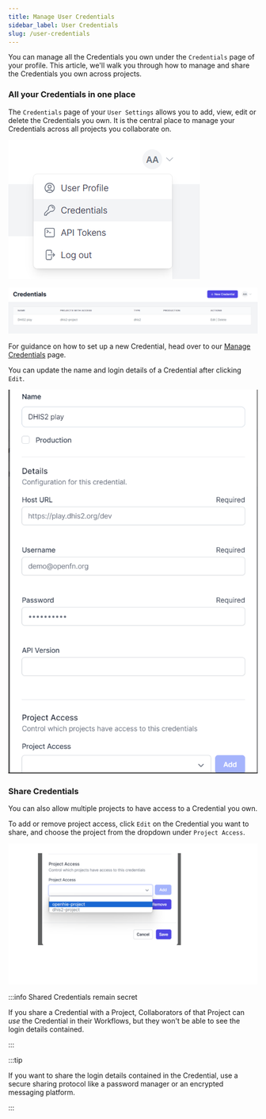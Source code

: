 ```yaml
---
title: Manage User Credentials
sidebar_label: User Credentials
slug: /user-credentials
---
```


You can manage all the Credentials you own under the `Credentials` page of your profile. This article, we'll walk you through how to manage and share the Credentials you own across projects.

### All your Credentials in one place

The `Credentials` page of your `User Settings` allows you to add, view, edit or delete the Credentials you own. It is the central place to manage your Credentials across all projects you collaborate on. 

![User Credential](/img/lightning_user_profile_credentials.png) 

![User Credentials List](/img/lightning_edit_user_credential.png)

For guidance on how to set up a new Credential, head over to our [Manage Credentials](/documentation/manage-projects/manage-credentials) page.

You can update the name and login details of a Credential after clicking `Edit`.

![User Credential Edit View](/img/lightning_cred_edit_view.png)


### Share Credentials

You can also allow multiple projects to have access to a Credential you own.

To add or remove project access, click `Edit` on the Credential you want to share, and choose the project from the dropdown under `Project Access`.

![Update Project Access](/img/lightning_share_cred_with_project.png)
 
:::info Shared Credentials remain secret

If you share a Credential with a Project, Collaborators of that Project can _use_ the Credential in their Workflows, but they won't be able to see the login details contained.

:::

:::tip

If you want to share the login details contained in the Credential, use a secure sharing protocol like a password manager or an encrypted messaging platform. 

:::
